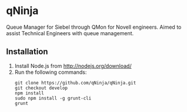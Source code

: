 # qNinja

Queue Manager for Siebel through QMon for Novell engineers. Aimed to assist Technical Engineers with queue management.

## Installation

1. Install Node.js from http://nodejs.org/download/
2. Run the following commands:
   ```
   git clone https://github.com/qNinja/qNinja.git
   git checkout develop
   npm install
   sudo npm install -g grunt-cli
   grunt
   ```

